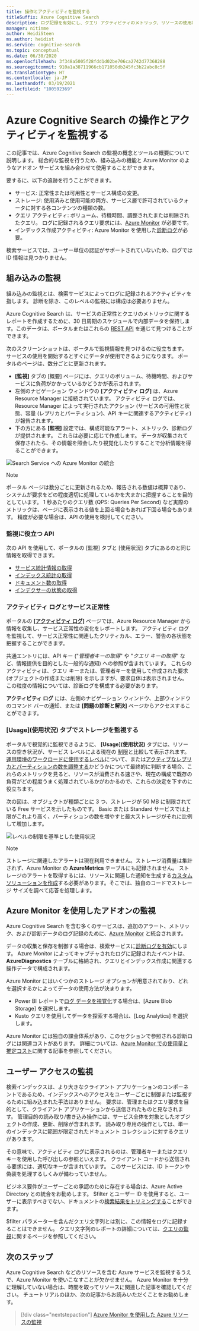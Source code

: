 ```yaml
---
title: 操作とアクティビティを監視する
titleSuffix: Azure Cognitive Search
description: ログ記録を有効にし、クエリ アクティビティのメトリック、リソースの使用状況、およびその他のシステム データを Azure Cognitive Search サービスから取得します。
manager: nitinme
author: HeidiSteen
ms.author: heidist
ms.service: cognitive-search
ms.topic: conceptual
ms.date: 06/30/2020
ms.openlocfilehash: 3f348a5005f28fdd1d02be706ca2742d77368288
ms.sourcegitcommit: 910a1a38711966cb171050db245fc3b22abc8c5f
ms.translationtype: HT
ms.contentlocale: ja-JP
ms.lasthandoff: 03/19/2021
ms.locfileid: "100592369"
---
```

# <a name="monitor-operations-and-activity-of-azure-cognitive-search"></a>Azure Cognitive Search の操作とアクティビティを監視する

この記事では、Azure Cognitive Search の監視の概念とツールの概要について説明します。 総合的な監視を行うため、組み込みの機能と Azure Monitor のようなアドオン サービスを組み合わせて使用することができます。

要するに、以下の追跡を行うことができます。

* サービス: 正常性または可用性とサービス構成の変更。
* ストレージ: 使用済みと使用可能の両方、サービス層で許可されているクォータに対する各コンテンツの種類の数。
* クエリ アクティビティ: ボリューム、待機時間、調整されたまたは削除されたクエリ。 ログに記録されるクエリ要求には、[Azure Monitor](#add-azure-monitor) が必要です。
* インデックス作成アクティビティ: Azure Monitor を使用した[診断ログ](#add-azure-monitor)が必要。

検索サービスでは、ユーザー単位の認証がサポートされていないため、ログでは ID 情報は見つかりません。

## <a name="built-in-monitoring"></a>組み込みの監視

組み込みの監視とは、検索サービスによってログに記録されるアクティビティを指します。 診断を除き、このレベルの監視には構成は必要ありません。

Azure Cognitive Search は、サービスの正常性とクエリのメトリックに関するレポートを作成するために、30 日周期のスケジュールで内部データを保持します。このデータは、ポータルまたはこれらの [REST API](#monitoring-apis) を通じて見つけることができます。

次のスクリーンショットは、ポータルで監視情報を見つけるのに役立ちます。 サービスの使用を開始するとすぐにデータが使用できるようになります。 ポータルのページは、数分ごとに更新されます。

* **[監視]** タブの [概要] ページには、クエリのボリューム、待機時間、およびサービスに負荷がかかっているかどうかが表示されます。
* 左側のナビゲーション ウィンドウの **[アクティビティ ログ]** は、Azure Resource Manager に接続されています。 アクティビティ ログでは、Resource Manager によって実行されたアクション (サービスの可用性と状態、容量 (レプリカとパーティション)、API キーに関連するアクティビティ) が報告されます。
* 下の方にある **[監視]** 設定では、構成可能なアラート、メトリック、診断ログが提供されます。 これらは必要に応じて作成します。 データが収集されて保存されたら、その情報を照会したり視覚化したりすることで分析情報を得ることができます。

![Search Service への Azure Monitor の統合](./media/search-monitor-usage/azure-monitor-search.png
 "Search Service への Azure Monitor の統合")

> [!NOTE]
> ポータル ページは数分ごとに更新されるため、報告される数値は概算であり、システムが要求をどの程度適切に処理しているかを大まかに把握することを目的としています。 1 秒あたりのクエリ数 (QPS: Queries Per Second) など実際のメトリックは、ページに表示される値を上回る場合もあれば下回る場合もあります。 精度が必要な場合は、API の使用を検討してください。

<a name="monitoring-apis"> </a>

### <a name="apis-useful-for-monitoring"></a>監視に役立つ API

次の API を使用して、ポータルの [監視] タブと [使用状況] タブにあるのと同じ情報を取得できます。

* [サービス統計情報の取得](/rest/api/searchservice/get-service-statistics)
* [インデックス統計の取得](/rest/api/searchservice/get-index-statistics)
* [ドキュメント数の取得](/rest/api/searchservice/count-documents)
* [インデクサーの状態の取得](/rest/api/searchservice/get-indexer-status)

### <a name="activity-logs-and-service-health"></a>アクティビティ ログとサービス正常性

ポータルの [ **[アクティビティ ログ]**](../azure-monitor/essentials/activity-log.md#view-the-activity-log) ページでは、Azure Resource Manager から情報を収集し、サービス正常性の変化をレポートします。 アクティビティ ログを監視して、サービス正常性に関連したクリティカル、エラー、警告の各状態を把握することができます。

共通エントリには、API キー ("*管理者キーの取得*" や "*クエリ キーの取得*" など、情報提供を目的とした一般的な通知) への参照が含まれています。 これらのアクティビティは、クエリ キーまたは、管理者キーを使用して作成された要求 (オブジェクトの作成または削除) を示しますが、要求自体は表示されません。 この粒度の情報については、診断ログを構成する必要があります。

**アクティビティ ログ** には、左側のナビゲーション ウィンドウ、上部ウィンドウのコマンド バーの通知、または **[問題の診断と解決]** ページからアクセスすることができます。

### <a name="monitor-storage-in-the-usage-tab"></a>[Usage]\(使用状況\) タブでストレージを監視する

ポータルで視覚的に監視できるように、 **[Usage]\(使用状況\)** タブには、リソースの空き状況が、サービス レベルによる現在の [制限](search-limits-quotas-capacity.md)と比較して表示されます。 [運用環境のワークロードに使用するレベル](search-sku-tier.md)について、または[アクティブなレプリカとパーティションの数を調整する](search-capacity-planning.md)かどうかについて最終的に判断する場合、これらのメトリックを見ると、リソースが消費される速さや、現在の構成で既存の負荷がどの程度うまく処理されているかがわかるので、これらの決定を下すのに役立ちます。

次の図は、オブジェクトが種類ごとに 3 つ、ストレージが 50 MB に制限されている Free サービスを示したものです。 Basic または Standard サービスでは上限がこれより高く、パーティションの数を増やすと最大ストレージがそれに比例して増加します。

![レベルの制限を基準とした使用状況](./media/search-monitor-usage/usage-tab.png
 "レベルの制限を基準とした使用状況")

> [!NOTE]
> ストレージに関連したアラートは現在利用できません。ストレージ消費量は集計されず、Azure Monitor の **AzureMetrics** テーブルにも記録されません。 ストレージのアラートを取得するには、リソースに関連した通知を生成する[カスタム ソリューションを作成](../azure-monitor/insights/solutions.md)する必要があります。そこでは、独自のコードでストレージ サイズを調べて応答を処理します。

<a name="add-azure-monitor"></a>

## <a name="add-on-monitoring-with-azure-monitor"></a>Azure Monitor を使用したアドオンの監視

Azure Cognitive Search を含む多くのサービスは、追加のアラート、メトリック、および診断データのログ記録のために、[Azure Monitor](../azure-monitor/index.yml) と統合されます。 

データの収集と保存を制御する場合は、検索サービスに[診断ログを有効](search-monitor-logs.md)にします。 Azure Monitor によってキャプチャされたログに記録されたイベントは、**AzureDiagnostics** テーブルに格納され、クエリとインデックス作成に関連する操作データで構成されます。

Azure Monitor にはいくつかのストレージ オプションが用意されており、どれを選択するかによってデータの使用方法が決まります。

* Power BI レポートで[ログ データを視覚化](search-monitor-logs-powerbi.md)する場合は、[Azure Blob Storage] を選択します。
* Kusto クエリを使用してデータを探索する場合は、[Log Analytics] を選択します。

Azure Monitor には独自の課金体系があり、このセクションで参照される診断ログには関連コストがあります。 詳細については、[Azure Monitor での使用量と推定コスト](../azure-monitor//usage-estimated-costs.md)に関する記事を参照してください。

## <a name="monitor-user-access"></a>ユーザー アクセスの監視

検索インデックスは、より大きなクライアント アプリケーションのコンポーネントであるため、インデックスへのアクセスをユーザーごとに制御または監視するために組み込まれた手法はありません。 要求は、管理またはクエリ要求を目的として、クライアント アプリケーションから送信されたものと見なされます。 管理目的の読み取り/書き込み操作には、サービス全体を対象としたオブジェクトの作成、更新、削除が含まれます。 読み取り専用の操作としては、単一のインデックスに範囲が限定されたドキュメント コレクションに対するクエリがあります。 

その意味で、アクティビティ ログに表示されるのは、管理者キーまたはクエリ キーを使用した呼び出しの参照といえます。 クライアント コードから送信される要求には、適切なキーが含まれています。 このサービスには、ID トークンや偽装を処理するしくみが備わっていません。

ビジネス要件がユーザーごとの承認のために存在する場合は、Azure Active Directory との統合をお勧めします。 $filter とユーザー ID を使用すると、ユーザーに表示すべきでない、ドキュメントの[検索結果をトリミングする](search-security-trimming-for-azure-search-with-aad.md)ことができます。 

$filter パラメーターを含んだクエリ文字列とは別に、この情報をログに記録することはできません。 クエリ文字列のレポートの詳細については、[クエリの監視](search-monitor-queries.md)に関するページを参照してください。

## <a name="next-steps"></a>次のステップ

Azure Cognitive Search などのリソースを含む Azure サービスを監視するうえで、Azure Monitor を使いこなすことが欠かせません。 Azure Monitor を十分に理解していない場合は、時間を取ってリソースに関連した記事を確認してください。 チュートリアルのほか、次の記事からお読みいただくことをお勧めします。

> [!div class="nextstepaction"]
> [Azure Monitor を使用した Azure リソースの監視](../azure-monitor/essentials/monitor-azure-resource.md)